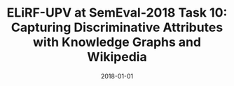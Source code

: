 ---
title: "ELiRF-UPV at SemEval-2018 Task 10: Capturing Discriminative Attributes with Knowledge Graphs and Wikipedia"
collection: publications
venue: "ACL"
date: 2018-01-01
citation: 'José Ángel González Barba; Lluis Felip Hurtado Oliver; Encarnación Segarra Soriano; Ferran Pla Santamaría. ELiRF-UPV at SemEval-2018 Task 10: Capturing Discriminative Attributes with Knowledge Graphs and Wikipedia. "Proceedings of The 12th International Workshop on Semantic Evaluation". pp. 968 - 971. Association for Computational Linguistics (ACL)'
---